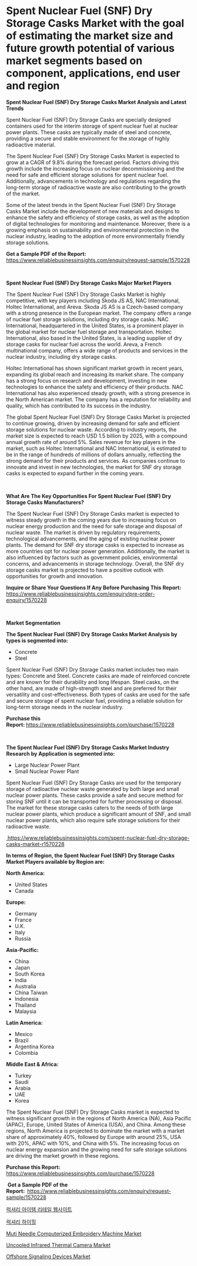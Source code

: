 <p><h1>Spent Nuclear Fuel (SNF) Dry Storage Casks Market with the goal of estimating the market size and future growth potential of various market segments based on component, applications, end user and region</h1></p><p><strong>Spent Nuclear Fuel (SNF) Dry Storage Casks Market Analysis and Latest Trends</strong></p>
<p><p>Spent Nuclear Fuel (SNF) Dry Storage Casks are specially designed containers used for the interim storage of spent nuclear fuel at nuclear power plants. These casks are typically made of steel and concrete, providing a secure and stable environment for the storage of highly radioactive material.</p><p>The Spent Nuclear Fuel (SNF) Dry Storage Casks Market is expected to grow at a CAGR of 9.8% during the forecast period. Factors driving this growth include the increasing focus on nuclear decommissioning and the need for safe and efficient storage solutions for spent nuclear fuel. Additionally, advancements in technology and regulations regarding the long-term storage of radioactive waste are also contributing to the growth of the market.</p><p>Some of the latest trends in the Spent Nuclear Fuel (SNF) Dry Storage Casks Market include the development of new materials and designs to enhance the safety and efficiency of storage casks, as well as the adoption of digital technologies for monitoring and maintenance. Moreover, there is a growing emphasis on sustainability and environmental protection in the nuclear industry, leading to the adoption of more environmentally friendly storage solutions.</p></p>
<p><strong>Get a Sample PDF of the Report:&nbsp;</strong> <a href="https://www.reliablebusinessinsights.com/enquiry/request-sample/1570228">https://www.reliablebusinessinsights.com/enquiry/request-sample/1570228</a></p>
<p>&nbsp;</p>
<p><strong>Spent Nuclear Fuel (SNF) Dry Storage Casks Major Market Players</strong></p>
<p><p>The Spent Nuclear Fuel (SNF) Dry Storage Casks Market is highly competitive, with key players including Skoda JS AS, NAC International, Holtec International, and Areva. Skoda JS AS is a Czech-based company with a strong presence in the European market. The company offers a range of nuclear fuel storage solutions, including dry storage casks. NAC International, headquartered in the United States, is a prominent player in the global market for nuclear fuel storage and transportation. Holtec International, also based in the United States, is a leading supplier of dry storage casks for nuclear fuel across the world. Areva, a French multinational company, offers a wide range of products and services in the nuclear industry, including dry storage casks.</p><p>Holtec International has shown significant market growth in recent years, expanding its global reach and increasing its market share. The company has a strong focus on research and development, investing in new technologies to enhance the safety and efficiency of their products. NAC International has also experienced steady growth, with a strong presence in the North American market. The company has a reputation for reliability and quality, which has contributed to its success in the industry.</p><p>The global Spent Nuclear Fuel (SNF) Dry Storage Casks Market is projected to continue growing, driven by increasing demand for safe and efficient storage solutions for nuclear waste. According to industry reports, the market size is expected to reach USD 1.5 billion by 2025, with a compound annual growth rate of around 5%. Sales revenue for key players in the market, such as Holtec International and NAC International, is estimated to be in the range of hundreds of millions of dollars annually, reflecting the strong demand for their products and services. As companies continue to innovate and invest in new technologies, the market for SNF dry storage casks is expected to expand further in the coming years.</p></p>
<p>&nbsp;</p>
<p><strong>What Are The Key Opportunities For Spent Nuclear Fuel (SNF) Dry Storage Casks Manufacturers?</strong></p>
<p><p>The Spent Nuclear Fuel (SNF) Dry Storage Casks market is expected to witness steady growth in the coming years due to increasing focus on nuclear energy production and the need for safe storage and disposal of nuclear waste. The market is driven by regulatory requirements, technological advancements, and the aging of existing nuclear power plants. The demand for SNF dry storage casks is expected to increase as more countries opt for nuclear power generation. Additionally, the market is also influenced by factors such as government policies, environmental concerns, and advancements in storage technology. Overall, the SNF dry storage casks market is projected to have a positive outlook with opportunities for growth and innovation.</p></p>
<p><strong>Inquire or Share Your Questions If Any Before Purchasing This Report:</strong> <a href="https://www.reliablebusinessinsights.com/enquiry/pre-order-enquiry/1570228">https://www.reliablebusinessinsights.com/enquiry/pre-order-enquiry/1570228</a></p>
<p>&nbsp;</p>
<p><strong>Market Segmentation</strong></p>
<p><strong>The Spent Nuclear Fuel (SNF) Dry Storage Casks Market Analysis by types is segmented into:</strong></p>
<p><ul><li>Concrete</li><li>Steel</li></ul></p>
<p><p>Spent Nuclear Fuel (SNF) Dry Storage Casks market includes two main types: Concrete and Steel. Concrete casks are made of reinforced concrete and are known for their durability and long lifespan. Steel casks, on the other hand, are made of high-strength steel and are preferred for their versatility and cost-effectiveness. Both types of casks are used for the safe and secure storage of spent nuclear fuel, providing a reliable solution for long-term storage needs in the nuclear industry.</p></p>
<p><strong>Purchase this Report:&nbsp;</strong><a href="https://www.reliablebusinessinsights.com/purchase/1570228">https://www.reliablebusinessinsights.com/purchase/1570228</a></p>
<p>&nbsp;</p>
<p><strong>The Spent Nuclear Fuel (SNF) Dry Storage Casks Market Industry Research by Application is segmented into:</strong></p>
<p><ul><li>Large Nuclear Power Plant</li><li>Small Nuclear Power Plant</li></ul></p>
<p><p>Spent Nuclear Fuel (SNF) Dry Storage Casks are used for the temporary storage of radioactive nuclear waste generated by both large and small nuclear power plants. These casks provide a safe and secure method for storing SNF until it can be transported for further processing or disposal. The market for these storage casks caters to the needs of both large nuclear power plants, which produce a significant amount of SNF, and small nuclear power plants, which also require safe storage solutions for their radioactive waste.</p></p>
<p><a href="https://www.reliablebusinessinsights.com/spent-nuclear-fuel-dry-storage-casks-market-r1570228">&nbsp;https://www.reliablebusinessinsights.com/spent-nuclear-fuel-dry-storage-casks-market-r1570228</a></p>
<p><strong>In terms of Region, the Spent Nuclear Fuel (SNF) Dry Storage Casks Market Players available by Region are:</strong></p>
<p>
    <p> <strong> North America: </strong>
        <ul>
            <li>United States</li>
            <li>Canada</li>
        </ul>
        </p> 
    <p> <strong> Europe: </strong>
        <ul>
            <li>Germany</li>
            <li>France</li>
            <li>U.K.</li>
            <li>Italy</li>
            <li>Russia</li>
        </ul>
        </p> 
    <p> <strong> Asia-Pacific: </strong>
        <ul>
            <li>China</li>
            <li>Japan</li>
            <li>South Korea</li>
            <li>India</li>
            <li>Australia</li>
            <li>China Taiwan</li>
            <li>Indonesia</li>
            <li>Thailand</li>
            <li>Malaysia</li>
        </ul>
        </p> 
    <p> <strong> Latin America: </strong>
        <ul>
            <li>Mexico</li>
            <li>Brazil</li>
            <li>Argentina Korea</li>
            <li>Colombia</li>
        </ul>
        </p> 
    <p> <strong> Middle East & Africa: </strong>
        <ul>
            <li>Turkey</li>
            <li>Saudi</li>
            <li>Arabia</li>
            <li>UAE</li>
            <li>Korea</li>
        </ul>
    </p>
    </p>
<p><p>The Spent Nuclear Fuel (SNF) Dry Storage Casks market is expected to witness significant growth in the regions of North America (NA), Asia Pacific (APAC), Europe, United States of America (USA), and China. Among these regions, North America is projected to dominate the market with a market share of approximately 40%, followed by Europe with around 25%, USA with 20%, APAC with 10%, and China with 5%. The increasing focus on nuclear energy expansion and the growing need for safe storage solutions are driving the market growth in these regions.</p></p>
<p><strong>Purchase this Report: </strong><a href="https://www.reliablebusinessinsights.com/purchase/1570228">https://www.reliablebusinessinsights.com/purchase/1570228</a></p>
<p>&nbsp;<strong>Get a Sample PDF of the Report:&nbsp;&nbsp;</strong><a href="https://www.reliablebusinessinsights.com/enquiry/request-sample/1570228">https://www.reliablebusinessinsights.com/enquiry/request-sample/1570228</a></p>
<p><strong></strong></p>
<p><p><a href="https://github.com/kein8762/Market-Research-Report-List-1/blob/main/8560394103584.md">럭셔리 아이템 리테일 웹사이트</a></p><p><a href="https://github.com/RichardLueilwitz787/Market-Research-Report-List-2/blob/main/1115767103583.md">럭셔리 하이힐</a></p><p><a href="https://github.com/KeeganBarrows2023/Market-Research-Report-List-1/blob/main/muti-needle-computerized-embroidery-machine-market.md">Muti Needle Computerized Embroidery Machine Market</a></p><p><a href="https://issuu.com/reportprime-2/docs/uncooled-infrared-thermal-camera-market-size-2030.">Uncooled Infrared Thermal Camera Market</a></p><p><a href="https://github.com/Alonsoolds3wq1d81czn8rbol/Market-Research-Report-List-2/blob/main/offshore-signaling-devices-market.md">Offshore Signaling Devices Market</a></p></p>